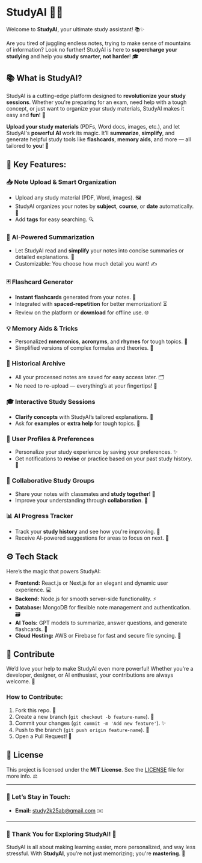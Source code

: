 # StudyAI 🌟🚀

Welcome to **StudyAI**, your ultimate study assistant! 📚✨

Are you tired of juggling endless notes, trying to make sense of mountains of information? Look no further! StudyAI is here to **supercharge your studying** and help you **study smarter, not harder**! 🎓

## 📚 What is StudyAI?

StudyAI is a cutting-edge platform designed to **revolutionize your study sessions**. Whether you're preparing for an exam, need help with a tough concept, or just want to organize your study materials, StudyAI makes it easy and **fun**! 🌟

**Upload your study materials** (PDFs, Word docs, images, etc.), and let StudyAI's **powerful AI** work its magic. It’ll **summarize**, **simplify**, and generate helpful study tools like **flashcards**, **memory aids**, and more — all tailored to **you**! 💪

## 🔑 Key Features:

### 📥 **Note Upload & Smart Organization**
- Upload any study material (PDF, Word, images). 🖼️
- StudyAI organizes your notes by **subject**, **course**, or **date** automatically. 📂
- Add **tags** for easy searching. 🔍

### 🤖 **AI-Powered Summarization**
- Let StudyAI read and **simplify** your notes into concise summaries or detailed explanations. 📑
- Customizable: You choose how much detail you want! ✍️

### 🃏 **Flashcard Generator**
- **Instant flashcards** generated from your notes. 🎴
- Integrated with **spaced-repetition** for better memorization! ⏳
- Review on the platform or **download** for offline use. 🌐

### 💡 **Memory Aids & Tricks**
- Personalized **mnemonics**, **acronyms**, and **rhymes** for tough topics. 🧠
- Simplified versions of complex formulas and theories. 🔑

### 📅 **Historical Archive**
- All your processed notes are saved for easy access later. 🗂️
- No need to re-upload — everything’s at your fingertips! 🔄

### 🎓 **Interactive Study Sessions**
- **Clarify concepts** with StudyAI’s tailored explanations. 💬
- Ask for **examples** or **extra help** for tough topics. 📖

### 🔄 **User Profiles & Preferences**
- Personalize your study experience by saving your preferences. ✨
- Get notifications to **revise** or practice based on your past study history. 🔔

### 👥 **Collaborative Study Groups**
- Share your notes with classmates and **study together**! 🤝
- Improve your understanding through **collaboration**. 💬

### 📊 **AI Progress Tracker**
- Track your **study history** and see how you're improving. 💯
- Receive AI-powered suggestions for areas to focus on next. 🔎

## ⚙️ Tech Stack

Here’s the magic that powers StudyAI:  

- **Frontend:** React.js or Next.js for an elegant and dynamic user experience. 💻  
- **Backend:** Node.js for smooth server-side functionality. ⚡  
- **Database:** MongoDB for flexible note management and authentication. 🗃️  
- **AI Tools:** GPT models to summarize, answer questions, and generate flashcards. 🤖  
- **Cloud Hosting:** AWS or Firebase for fast and secure file syncing. 📡

## 🚀 Contribute

We’d love your help to make StudyAI even more powerful! Whether you’re a developer, designer, or AI enthusiast, your contributions are always welcome. 🙌

### How to Contribute:
1. Fork this repo. 🍴
2. Create a new branch (`git checkout -b feature-name`). 🌱
3. Commit your changes (`git commit -m 'Add new feature'`). ✨
4. Push to the branch (`git push origin feature-name`). 🚀
5. Open a Pull Request! 🔄

## 📖 License

This project is licensed under the **MIT License**. See the [LICENSE](./LICENSE) file for more info. ⚖️

---

### 💬 Let’s Stay in Touch:

- **Email:** study2k25ab@gmail.com ✉️

---

### 🙏 Thank You for Exploring StudyAI! 🎉

StudyAI is all about making learning easier, more personalized, and way less stressful. With **StudyAI**, you’re not just memorizing; you're **mastering**. 🌟
